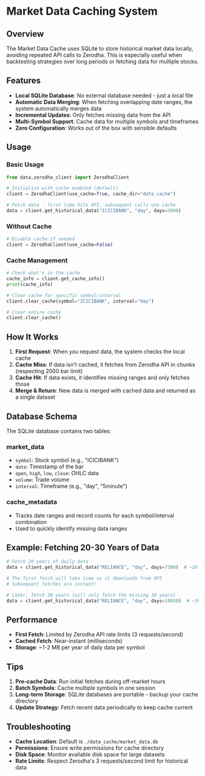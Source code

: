 # Market Data Caching System

## Overview

The Market Data Cache uses SQLite to store historical market data locally, avoiding repeated API calls to Zerodha. This is especially useful when backtesting strategies over long periods or fetching data for multiple stocks.

## Features

- **Local SQLite Database**: No external database needed - just a local file
- **Automatic Data Merging**: When fetching overlapping date ranges, the system automatically merges data
- **Incremental Updates**: Only fetches missing data from the API
- **Multi-Symbol Support**: Cache data for multiple symbols and timeframes
- **Zero Configuration**: Works out of the box with sensible defaults

## Usage

### Basic Usage

```python
from data.zerodha_client import ZerodhaClient

# Initialize with cache enabled (default)
client = ZerodhaClient(use_cache=True, cache_dir="data_cache")

# Fetch data - first time hits API, subsequent calls use cache
data = client.get_historical_data("ICICIBANK", "day", days=3000)
```

### Without Cache

```python
# Disable cache if needed
client = ZerodhaClient(use_cache=False)
```

### Cache Management

```python
# Check what's in the cache
cache_info = client.get_cache_info()
print(cache_info)

# Clear cache for specific symbol/interval
client.clear_cache(symbol="ICICIBANK", interval="day")

# Clear entire cache
client.clear_cache()
```

## How It Works

1. **First Request**: When you request data, the system checks the local cache
2. **Cache Miss**: If data isn't cached, it fetches from Zerodha API in chunks (respecting 2000 bar limit)
3. **Cache Hit**: If data exists, it identifies missing ranges and only fetches those
4. **Merge & Return**: New data is merged with cached data and returned as a single dataset

## Database Schema

The SQLite database contains two tables:

### market_data
- `symbol`: Stock symbol (e.g., "ICICIBANK")
- `date`: Timestamp of the bar
- `open`, `high`, `low`, `close`: OHLC data
- `volume`: Trade volume
- `interval`: Timeframe (e.g., "day", "5minute")

### cache_metadata
- Tracks date ranges and record counts for each symbol/interval combination
- Used to quickly identify missing data ranges

## Example: Fetching 20-30 Years of Data

```python
# Fetch 20 years of daily data
data = client.get_historical_data("RELIANCE", "day", days=7300)  # ~20 years

# The first fetch will take time as it downloads from API
# Subsequent fetches are instant!

# Later, fetch 30 years (will only fetch the missing 10 years)
data = client.get_historical_data("RELIANCE", "day", days=10950)  # ~30 years
```

## Performance

- **First Fetch**: Limited by Zerodha API rate limits (3 requests/second)
- **Cached Fetch**: Near-instant (milliseconds)
- **Storage**: ~1-2 MB per year of daily data per symbol

## Tips

1. **Pre-cache Data**: Run initial fetches during off-market hours
2. **Batch Symbols**: Cache multiple symbols in one session
3. **Long-term Storage**: SQLite databases are portable - backup your cache directory
4. **Update Strategy**: Fetch recent data periodically to keep cache current

## Troubleshooting

- **Cache Location**: Default is `./data_cache/market_data.db`
- **Permissions**: Ensure write permissions for cache directory
- **Disk Space**: Monitor available disk space for large datasets
- **Rate Limits**: Respect Zerodha's 3 requests/second limit for historical data